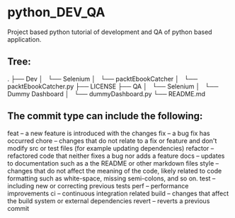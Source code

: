 # python_DEV_QA
Project based python tutorial of development and QA of python based application. 

## Tree:
.
├── Dev
│   └── Selenium
│       └── packtEbookCatcher
│           └── packtEbookCatcher.py
├── LICENSE
├── QA
│   └── Selenium
│       └── Dummy Dashboard
│           └── dummyDashboard.py
└── README.md


## The commit type can include the following:

feat – a new feature is introduced with the changes
fix – a bug fix has occurred
chore – changes that do not relate to a fix or feature and don't modify src or test files (for example updating dependencies)
refactor – refactored code that neither fixes a bug nor adds a feature
docs – updates to documentation such as a the README or other markdown files
style – changes that do not affect the meaning of the code, likely related to code formatting such as white-space, missing semi-colons, and so on.
test – including new or correcting previous tests
perf – performance improvements
ci – continuous integration related
build – changes that affect the build system or external dependencies
revert – reverts a previous commit